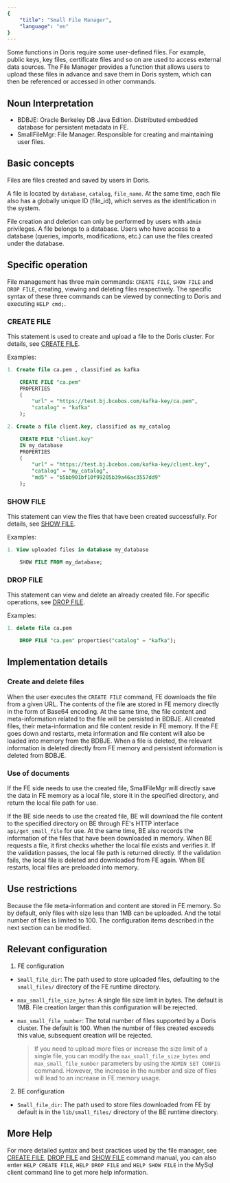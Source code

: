 ```yaml
---
{
    "title": "Small File Manager",
    "language": "en"
}
---
```


<!-- 
Licensed to the Apache Software Foundation (ASF) under one
or more contributor license agreements.  See the NOTICE file
distributed with this work for additional information
regarding copyright ownership.  The ASF licenses this file
to you under the Apache License, Version 2.0 (the
"License"); you may not use this file except in compliance
with the License.  You may obtain a copy of the License at

  http://www.apache.org/licenses/LICENSE-2.0

Unless required by applicable law or agreed to in writing,
software distributed under the License is distributed on an
"AS IS" BASIS, WITHOUT WARRANTIES OR CONDITIONS OF ANY
KIND, either express or implied.  See the License for the
specific language governing permissions and limitations
under the License.
-->


Some functions in Doris require some user-defined files. For example, public keys, key files, certificate files and so on are used to access external data sources. The File Manager provides a function that allows users to upload these files in advance and save them in Doris system, which can then be referenced or accessed in other commands.

## Noun Interpretation

* BDBJE: Oracle Berkeley DB Java Edition. Distributed embedded database for persistent metadata in FE.
* SmallFileMgr: File Manager. Responsible for creating and maintaining user files.

## Basic concepts

Files are files created and saved by users in Doris.

A file is located by `database`, `catalog`, `file_name`. At the same time, each file also has a globally unique ID (file_id), which serves as the identification in the system.

File creation and deletion can only be performed by users with `admin` privileges. A file belongs to a database. Users who have access to a database (queries, imports, modifications, etc.) can use the files created under the database.

## Specific operation

File management has three main commands: `CREATE FILE`, `SHOW FILE` and `DROP FILE`, creating, viewing and deleting files respectively. The specific syntax of these three commands can be viewed by connecting to Doris and executing `HELP cmd;`.

### CREATE FILE

This statement is used to create and upload a file to the Doris cluster. For details, see [CREATE FILE](../sql-manual/sql-statements/Data-Definition-Statements/Create/CREATE-FILE.md).

Examples:

```sql
1. Create file ca.pem , classified as kafka

    CREATE FILE "ca.pem"
    PROPERTIES
    (
        "url" = "https://test.bj.bcebos.com/kafka-key/ca.pem",
        "catalog" = "kafka"
    );

2. Create a file client.key, classified as my_catalog

    CREATE FILE "client.key"
    IN my_database
    PROPERTIES
    (
        "url" = "https://test.bj.bcebos.com/kafka-key/client.key",
        "catalog" = "my_catalog",
        "md5" = "b5bb901bf10f99205b39a46ac3557dd9"
    );
```

### SHOW FILE

This statement can view the files that have been created successfully. For details, see [SHOW FILE](../sql-manual/sql-statements/Data-Definition-Statements/Drop/DROP-FILE.md).

Examples:

```sql
1. View uploaded files in database my_database

    SHOW FILE FROM my_database;
```

### DROP FILE

This statement can view and delete an already created file. For specific operations, see [DROP FILE](../sql-manual/sql-statements/Data-Definition-Statements/Drop/DROP-FILE.md).

Examples:

```sql
1. delete file ca.pem

    DROP FILE "ca.pem" properties("catalog" = "kafka");
```

## Implementation details

### Create and delete files

When the user executes the `CREATE FILE` command, FE downloads the file from a given URL. The contents of the file are stored in FE memory directly in the form of Base64 encoding. At the same time, the file content and meta-information related to the file will be persisted in BDBJE. All created files, their meta-information and file content reside in FE memory. If the FE goes down and restarts, meta information and file content will also be loaded into memory from the BDBJE. When a file is deleted, the relevant information is deleted directly from FE memory and persistent information is deleted from BDBJE.

### Use of documents

If the FE side needs to use the created file, SmallFileMgr will directly save the data in FE memory as a local file, store it in the specified directory, and return the local file path for use.

If the BE side needs to use the created file, BE will download the file content to the specified directory on BE through FE's HTTP interface `api/get_small_file` for use. At the same time, BE also records the information of the files that have been downloaded in memory. When BE requests a file, it first checks whether the local file exists and verifies it. If the validation passes, the local file path is returned directly. If the validation fails, the local file is deleted and downloaded from FE again. When BE restarts, local files are preloaded into memory.

## Use restrictions

Because the file meta-information and content are stored in FE memory. So by default, only files with size less than 1MB can be uploaded. And the total number of files is limited to 100. The configuration items described in the next section can be modified.

## Relevant configuration

1. FE configuration

* `Small_file_dir`: The path used to store uploaded files, defaulting to the `small_files/` directory of the FE runtime directory.
* `max_small_file_size_bytes`: A single file size limit in bytes. The default is 1MB. File creation larger than this configuration will be rejected.
* `max_small_file_number`: The total number of files supported by a Doris cluster. The default is 100. When the number of files created exceeds this value, subsequent creation will be rejected.

	> If you need to upload more files or increase the size limit of a single file, you can modify the `max_small_file_size_bytes` and `max_small_file_number` parameters by using the `ADMIN SET CONFIG` command. However, the increase in the number and size of files will lead to an increase in FE memory usage.

2. BE configuration

* `Small_file_dir`: The path used to store files downloaded from FE by default is in the `lib/small_files/` directory of the BE runtime directory.

## More Help

For more detailed syntax and best practices used by the file manager, see [CREATE FILE](../sql-manual/sql-statements/Data-Definition-Statements/Create/CREATE-FILE.md), [DROP FILE](../sql-manual/sql-statements/Data-Definition-Statements/Drop/DROP-FILE.md) and [SHOW FILE](../sql-manual/sql-statements/Show-Statements/SHOW-FILE.md) command manual, you can also enter `HELP CREATE FILE`, `HELP DROP FILE` and `HELP SHOW FILE` in the MySql client command line to get more help information.
